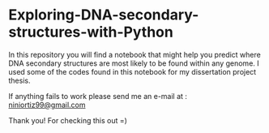 # Exploring-DNA-secondary-structures-with-Python
In this repository you will find a notebook that might help you predict where DNA secondary structures are most likely to be found within any genome.
I used  some of the codes found in this notebook for my dissertation project thesis.

If anything fails to work please send me an e-mail at : niniortiz99@gmail.com

Thank you! For checking this out =)
